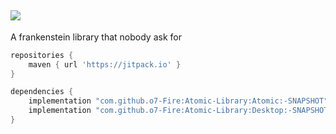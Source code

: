 [![](https://jitpack.io/v/o7-Fire/Atomic-Library.svg)](https://jitpack.io/#o7-Fire/Atomic-Library)
---
A frankenstein library that nobody ask for

```groovy
repositories {
    maven { url 'https://jitpack.io' }
}
```

```groovy
dependencies {
    implementation "com.github.o7-Fire:Atomic-Library:Atomic:-SNAPSHOT"
    implementation "com.github.o7-Fire:Atomic-Library:Desktop:-SNAPSHOT"
}
```
